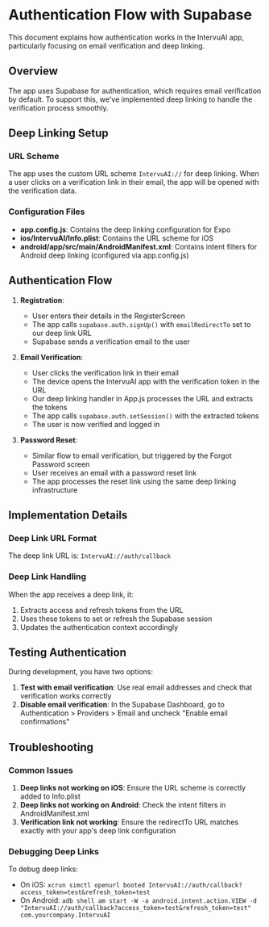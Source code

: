 # Authentication Flow with Supabase

This document explains how authentication works in the IntervuAI app, particularly focusing on email verification and deep linking.

## Overview

The app uses Supabase for authentication, which requires email verification by default. To support this, we've implemented deep linking to handle the verification process smoothly.

## Deep Linking Setup

### URL Scheme

The app uses the custom URL scheme `IntervuAI://` for deep linking. When a user clicks on a verification link in their email, the app will be opened with the verification data.

### Configuration Files

- **app.config.js**: Contains the deep linking configuration for Expo
- **ios/IntervuAI/Info.plist**: Contains the URL scheme for iOS
- **android/app/src/main/AndroidManifest.xml**: Contains intent filters for Android deep linking (configured via app.config.js)

## Authentication Flow

1. **Registration**: 
   - User enters their details in the RegisterScreen
   - The app calls `supabase.auth.signUp()` with `emailRedirectTo` set to our deep link URL
   - Supabase sends a verification email to the user

2. **Email Verification**:
   - User clicks the verification link in their email
   - The device opens the IntervuAI app with the verification token in the URL
   - Our deep linking handler in App.js processes the URL and extracts the tokens
   - The app calls `supabase.auth.setSession()` with the extracted tokens
   - The user is now verified and logged in

3. **Password Reset**:
   - Similar flow to email verification, but triggered by the Forgot Password screen
   - User receives an email with a password reset link
   - The app processes the reset link using the same deep linking infrastructure

## Implementation Details

### Deep Link URL Format

The deep link URL is: `IntervuAI://auth/callback`

### Deep Link Handling

When the app receives a deep link, it:

1. Extracts access and refresh tokens from the URL
2. Uses these tokens to set or refresh the Supabase session
3. Updates the authentication context accordingly

## Testing Authentication

During development, you have two options:

1. **Test with email verification**: Use real email addresses and check that verification works correctly
2. **Disable email verification**: In the Supabase Dashboard, go to Authentication > Providers > Email and uncheck "Enable email confirmations"

## Troubleshooting

### Common Issues

1. **Deep links not working on iOS**: Ensure the URL scheme is correctly added to Info.plist
2. **Deep links not working on Android**: Check the intent filters in AndroidManifest.xml
3. **Verification link not working**: Ensure the redirectTo URL matches exactly with your app's deep link configuration

### Debugging Deep Links

To debug deep links:
- On iOS: `xcrun simctl openurl booted IntervuAI://auth/callback?access_token=test&refresh_token=test`
- On Android: `adb shell am start -W -a android.intent.action.VIEW -d "IntervuAI://auth/callback?access_token=test&refresh_token=test" com.yourcompany.IntervuAI` 